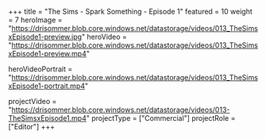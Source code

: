+++
title = "The Sims - Spark Something - Episode 1"
featured = 10
weight = 7
heroImage = "https://drisommer.blob.core.windows.net/datastorage/videos/013_TheSimsxEpisode1-preview.jpg"
heroVideo = "https://drisommer.blob.core.windows.net/datastorage/videos/013_TheSimsxEpisode1-preview.mp4"

heroVideoPortrait = "https://drisommer.blob.core.windows.net/datastorage/videos/013_TheSimsxEpisode1-portrait.mp4"

projectVideo = "https://drisommer.blob.core.windows.net/datastorage/videos/013-TheSimsxEpisode1.mp4"
projectType = ["Commercial"]
projectRole = ["Editor"]
+++
